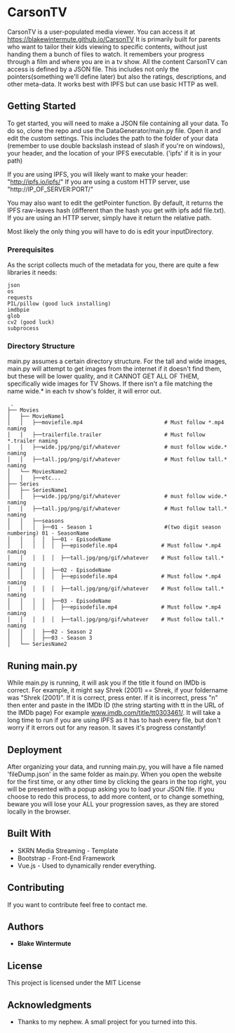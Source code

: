 # CarsonTV

CarsonTV is a user-populated media viewer. You can access it at https://blakewintermute.github.io/CarsonTV It is primarily built for parents who want to tailor their kids viewing to specific contents, without just handing them a bunch of files to watch. It remembers your progress through a film and where you are in a tv show. All the content CarsonTV can access is defined by a JSON file. This includes not only the pointers(something we'll define later) but also the ratings, descriptions, and other meta-data. It works best with IPFS but can use basic HTTP as well.

## Getting Started

 To get started, you will need to make a JSON file containing all your data. To do so, clone the repo and use the DataGenerator/main.py file. Open it and edit the custom settings. This includes the path to the folder of your data (remember to use double backslash instead of slash if you're on windows), your header, and the location of your IPFS executable. ('ipfs' if it is in your path)
 
 If you are using IPFS, you will likely want to make your header: "http://ipfs.io/ipfs/"
 If you are using a custom HTTP server, use "http://IP_OF_SERVER:PORT/"
 
You may also want to edit the getPointer function. By default, it returns the IPFS raw-leaves hash (different than the hash you get with ipfs add file.txt). If you are using an HTTP server, simply have it return the relative path.
 
Most likely the only thing you will have to do is edit your inputDirectory.

### Prerequisites

As the script collects much of the metadata for you, there are quite a few libraries it needs:

```
json
os
requests
PIL/pillow (good luck installing)
imdbpie
glob
cv2 (good luck)
subprocess

```

### Directory Structure
main.py assumes a certain directory structure. For the tall and wide images, main.py will attempt to get images from the internet if it doesn't find them, but these will be lower quality, and it CANNOT GET ALL OF THEM, specifically wide images for TV Shows. If there isn't a file matching the name wide.* in each tv show's folder, it will error out. 
    
     .
    ├── Movies                    
    │   ├── MovieName1
    │   │   ├──moviefile.mp4                          # Must follow *.mp4 naming
    │   │   ├──trailerfile.trailer                    # Must follow *.trailer naming
    │   │   ├──wide.jpg/png/gif/whatever              # must follow wide.* naming
    │   │   ├──tall.jpg/png/gif/whatever              # Must follow tall.* naming
    │   └── MoviesName2 
    │   │   ├──etc...
    ├── Series                  
    │   ├── SeriesName1          
    │   │   ├──wide.jpg/png/gif/whatever              # must follow wide.* naming
    │   │   ├──tall.jpg/png/gif/whatever              # Must follow tall.* naming  
    │   │   ├──seasons
    │   │   │  ├──01 - Season 1                       #(two digit season numbering) 01 - SeasonName
    │   │   │  │  ├──01 - EpisodeName
    │   │   │  │  │  ├──episodefile.mp4              # Must follow *.mp4 naming
    │   │   │  │  │  ├──tall.jpg/png/gif/whatever    # Must follow tall.* naming
    │   │   │  │  ├──02 - EpisodeName 
    │   │   │  │  │  ├──episodefile.mp4              # Must follow *.mp4 naming
    │   │   │  │  │  ├──tall.jpg/png/gif/whatever    # Must follow tall.* naming
    │   │   │  │  ├──03 - EpisodeName
    │   │   │  │  │  ├──episodefile.mp4              # Must follow *.mp4 naming
    │   │   │  │  │  ├──tall.jpg/png/gif/whatever    # Must follow tall.* naming
    │   │   │  ├──02 - Season 2                     
    │   │   │  ├──03 - Season 3
    │   └── SeriesName2 

## Runing main.py

While main.py is running, it will ask you if the title it found on IMDb is correct. For example, it might say Shrek (2001) == Shrek, if your foldername was "Shrek (2001)". If it is correct, press enter. If it is incorrect, press "n" then enter and paste in the IMDb ID (the string starting with tt in the URL of the IMDb page) For example www.imdb.com/title/tt0303461/. It will take a long time to run if you are using IPFS as it has to hash every file, but don't worry if it errors out for any reason. It saves it's progress constantly!

## Deployment

After organizing your data, and running main.py, you will have a file named 'fileDump.json' in the same folder as main.py. When you open the website for the first time, or any other time by clicking the gears in the top right, you will be presented with a popup asking you to load your JSON file. If you choose to redo this process, to add more content, or to change something, beware you will lose your ALL your progression saves, as they are stored locally in the browser. 

## Built With

* SKRN Media Streaming - Template
* Bootstrap - Front-End Framework
* Vue.js - Used to dynamically render everything.

## Contributing

If you want to contribute feel free to contact me. 
 

## Authors

* **Blake Wintermute**


## License

This project is licensed under the MIT License

## Acknowledgments

* Thanks to my nephew. A small project for you turned into this. 
